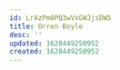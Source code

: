 ```yaml
---
id: LrAzPm8PQ3wVxGWJjsDW5
title: Orren Boyle
desc: ''
updated: 1628449250952
created: 1628449250952
---
```


